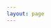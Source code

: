 ```yaml
---
layout: page
---
```

<script setup>
import {
  VPTeamPage,
  VPTeamPageTitle,
  VPTeamMembers,
  VPTeamPageSection,
} from 'vitepress/theme'

const members = [
  {
    avatar: './avatar-placeholder.png',
    name: 'Sypsô',
    title: 'Créateur du site',
    links: [
    ]
  },

    {
    avatar: './avatar-placeholder.png',
    name: 'Lio',
    title: 'Guild master',
    links: [
    ]
  },
]

const catsistant = [

          {
    avatar: './avatar-placeholder.png',
    name: 'Nina',
    title: 'Membre',
    links: [
    ]
  },

      {
    avatar: './avatar-placeholder.png',
    name: 'Aukâin',
    title: 'Membre',
    links: [
    ]
  },


]
</script>

<VPTeamPage>
  <VPTeamPageTitle>
    <template #title>
      La dream team
    </template>
    <template #lead>
      Membres de la guildes, familles, cousins, oncles, etc...
    </template>
  </VPTeamPageTitle>
  <VPTeamMembers
    :members="members"
  />
  <VPTeamPageSection>
    <template #title>Membres</template>
    <template #lead>Listes des personnes sans qui on ne raiderait pas</template>
    <template #members>
      <VPTeamMembers :members="catsistant" />
    </template>
  </VPTeamPageSection>
</VPTeamPage>

